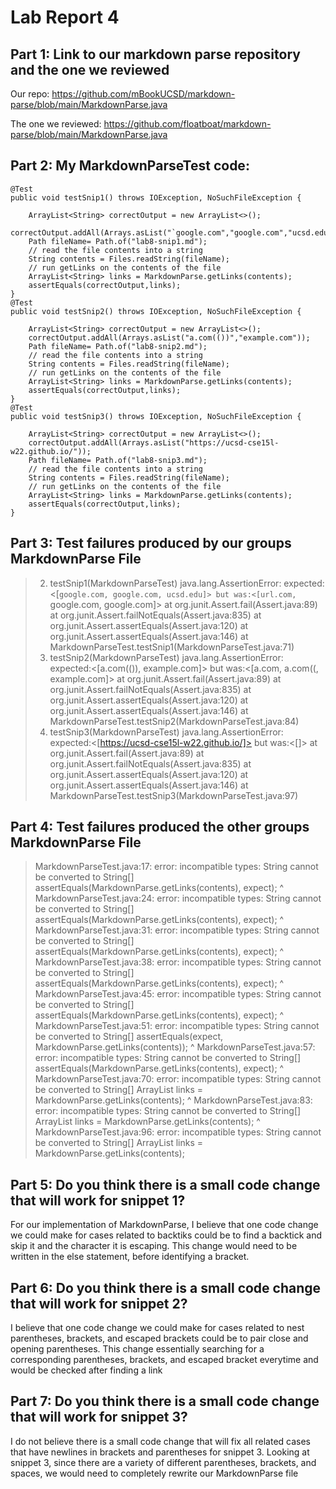 # Lab Report 4

## Part 1: Link to our markdown parse repository and the one we reviewed 

Our repo: https://github.com/mBookUCSD/markdown-parse/blob/main/MarkdownParse.java

The one we reviewed: https://github.com/floatboat/markdown-parse/blob/main/MarkdownParse.java

## Part 2: My MarkdownParseTest code: 

>   
    @Test
    public void testSnip1() throws IOException, NoSuchFileException {

        ArrayList<String> correctOutput = new ArrayList<>();
        correctOutput.addAll(Arrays.asList("`google.com","google.com","ucsd.edu"));
        Path fileName= Path.of("lab8-snip1.md");
        // read the file contents into a string
	    String contents = Files.readString(fileName);
        // run getLinks on the contents of the file
        ArrayList<String> links = MarkdownParse.getLinks(contents);
        assertEquals(correctOutput,links);
    }
    @Test
    public void testSnip2() throws IOException, NoSuchFileException {

        ArrayList<String> correctOutput = new ArrayList<>();
        correctOutput.addAll(Arrays.asList("a.com(())","example.com"));
        Path fileName= Path.of("lab8-snip2.md");
        // read the file contents into a string
	    String contents = Files.readString(fileName);
        // run getLinks on the contents of the file
        ArrayList<String> links = MarkdownParse.getLinks(contents);
        assertEquals(correctOutput,links);
    }
    @Test
    public void testSnip3() throws IOException, NoSuchFileException {

        ArrayList<String> correctOutput = new ArrayList<>();
        correctOutput.addAll(Arrays.asList("https://ucsd-cse15l-w22.github.io/"));
        Path fileName= Path.of("lab8-snip3.md");
        // read the file contents into a string
	    String contents = Files.readString(fileName);
        // run getLinks on the contents of the file
        ArrayList<String> links = MarkdownParse.getLinks(contents);
        assertEquals(correctOutput,links);
    }

## Part 3: Test failures produced by our groups MarkdownParse File 
> 2) testSnip1(MarkdownParseTest)
java.lang.AssertionError: expected:<[`google.com, google.com, ucsd.edu]> but was:<[url.com, `google.com, google.com]>
	at org.junit.Assert.fail(Assert.java:89)
	at org.junit.Assert.failNotEquals(Assert.java:835)
	at org.junit.Assert.assertEquals(Assert.java:120)
	at org.junit.Assert.assertEquals(Assert.java:146)
	at MarkdownParseTest.testSnip1(MarkdownParseTest.java:71)
> 3) testSnip2(MarkdownParseTest)
java.lang.AssertionError: expected:<[a.com(()), example.com]> but was:<[a.com, a.com((, example.com]>
	at org.junit.Assert.fail(Assert.java:89)
	at org.junit.Assert.failNotEquals(Assert.java:835)
	at org.junit.Assert.assertEquals(Assert.java:120)
	at org.junit.Assert.assertEquals(Assert.java:146)
	at MarkdownParseTest.testSnip2(MarkdownParseTest.java:84)
> 4) testSnip3(MarkdownParseTest)
java.lang.AssertionError: expected:<[https://ucsd-cse15l-w22.github.io/]> but was:<[]>
	at org.junit.Assert.fail(Assert.java:89)
	at org.junit.Assert.failNotEquals(Assert.java:835)
	at org.junit.Assert.assertEquals(Assert.java:120)
	at org.junit.Assert.assertEquals(Assert.java:146)
	at MarkdownParseTest.testSnip3(MarkdownParseTest.java:97)

## Part 4: Test failures produced the other groups MarkdownParse File 
> MarkdownParseTest.java:17: error: incompatible types: String cannot be converted to String[]
        assertEquals(MarkdownParse.getLinks(contents), expect);
                                            ^
MarkdownParseTest.java:24: error: incompatible types: String cannot be converted to String[]
        assertEquals(MarkdownParse.getLinks(contents), expect);
                                            ^
MarkdownParseTest.java:31: error: incompatible types: String cannot be converted to String[]
        assertEquals(MarkdownParse.getLinks(contents), expect);
                                            ^
MarkdownParseTest.java:38: error: incompatible types: String cannot be converted to String[]
        assertEquals(MarkdownParse.getLinks(contents), expect);
                                            ^
MarkdownParseTest.java:45: error: incompatible types: String cannot be converted to String[]
        assertEquals(MarkdownParse.getLinks(contents), expect);
                                            ^
MarkdownParseTest.java:51: error: incompatible types: String cannot be converted to String[]
        assertEquals(expect, MarkdownParse.getLinks(contents));
                                                    ^
MarkdownParseTest.java:57: error: incompatible types: String cannot be converted to String[]
        assertEquals(MarkdownParse.getLinks(contents), expect);
                                            ^
MarkdownParseTest.java:70: error: incompatible types: String cannot be converted to String[]
        ArrayList<String> links = MarkdownParse.getLinks(contents);
                                                         ^
MarkdownParseTest.java:83: error: incompatible types: String cannot be converted to String[]
        ArrayList<String> links = MarkdownParse.getLinks(contents);
                                                         ^
MarkdownParseTest.java:96: error: incompatible types: String cannot be converted to String[]
        ArrayList<String> links = MarkdownParse.getLinks(contents);

## Part 5: Do you think there is a small code change that will work for snippet 1? 

For our implementation of MarkdownParse, I believe that one code change we could make for cases related to backtiks could be to find a backtick and skip it and the character it is escaping. This change would need to be written in the else statement, before identifying a bracket. 

## Part 6: Do you think there is a small code change that will work for snippet 2? 

I believe that one code change we could make for cases related to nest parentheses, brackets, and escaped brackets could be to pair close and opening parentheses. This change essentially searching for a corresponding parentheses, brackets, and escaped bracket everytime and would be checked after finding a link 

## Part 7: Do you think there is a small code change that will work for snippet 3? 

I do not believe there is a small code change that will fix all related cases that have newlines in brackets and parentheses for snippet 3. Looking at snippet 3, since there are a variety of different parentheses, brackets, and spaces, we would need to completely rewrite our MarkdownParse file 